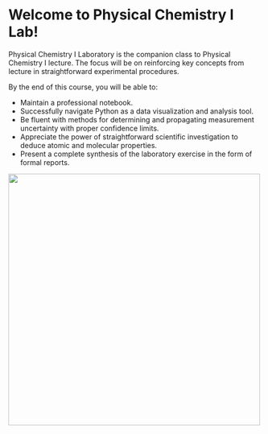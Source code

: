 # Welcome to Physical Chemistry I Lab!
Physical Chemistry I Laboratory is the companion class to Physical Chemistry I lecture. The focus will be on reinforcing key concepts from lecture in straightforward experimental procedures. 

By the end of this course, you will be able to:
* Maintain a professional notebook.
* Successfully navigate Python as a data visualization and analysis tool.
* Be fluent with methods for determining and propagating measurement uncertainty with proper confidence limits.
* Appreciate the power of straightforward scientific investigation to deduce atomic and molecular properties.
* Present a complete synthesis of the laboratory exercise in the form of formal reports.
<img src="https://github.com/user-attachments/assets/4c628a7a-a85f-40b0-83f5-87351a3af8ac" width="500" height="500">
